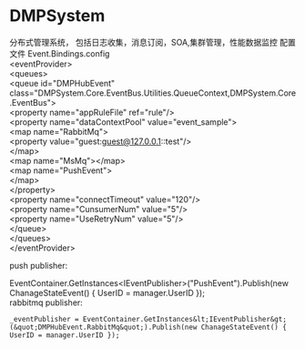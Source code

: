 # DMPSystem
分布式管理系统， 包括日志收集，消息订阅，SOA,集群管理，性能数据监控
配置文件 Event.Bindings.config</br>
&lt;eventProvider&gt; </br>
  &lt;queues&gt;  </br>
    &lt;queue id=&quot;DMPHubEvent&quot;  </br> class=&quot;DMPSystem.Core.EventBus.Utilities.QueueContext,DMPSystem.Core.EventBus&quot;&gt; </br>
      &lt;property name=&quot;appRuleFile&quot; ref=&quot;rule&quot;/&gt; </br>
      &lt;property name=&quot;dataContextPool&quot; value=&quot;event_sample&quot;&gt; </br>
        &lt;map name=&quot;RabbitMq&quot;&gt; </br>
          &lt;property  value=&quot;guest:guest@127.0.0.1::test&quot;/&gt; </br>
        &lt;/map&gt; </br>
        &lt;map name=&quot;MsMq&quot;&gt;&lt;/map&gt; </br>
        &lt;map name=&quot;PushEvent&quot;&gt; </br>
        &lt;/map&gt; </br>
      &lt;/property&gt; </br>
      &lt;property name=&quot;connectTimeout&quot; value=&quot;120&quot;/&gt; </br>
      &lt;property name=&quot;CunsumerNum&quot;  value=&quot;5&quot;/&gt; </br>
      &lt;property name=&quot;UseRetryNum&quot;  value=&quot;5&quot;/&gt; </br>
    &lt;/queue&gt; </br>
  &lt;/queues&gt; </br>
&lt;/eventProvider&gt; </br>

push publisher:

EventContainer.GetInstances&lt;IEventPublisher&gt;(&quot;PushEvent&quot;).Publish(new ChanageStateEvent() { UserID = manager.UserID });</br>
rabbitmq publisher:

    _eventPublisher = EventContainer.GetInstances&lt;IEventPublisher&gt;(&quot;DMPHubEvent.RabbitMq&quot;).Publish(new ChanageStateEvent() { UserID = manager.UserID });
